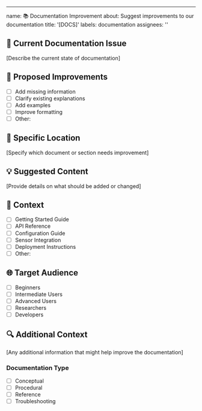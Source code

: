 ---
name: 📚 Documentation Improvement
about: Suggest improvements to our documentation
title: '[DOCS]'
labels: documentation
assignees: ''

## 📝 Current Documentation Issue
[Describe the current state of documentation]

## 🌟 Proposed Improvements
- [ ] Add missing information
- [ ] Clarify existing explanations
- [ ] Add examples
- [ ] Improve formatting
- [ ] Other: 

## 📍 Specific Location
[Specify which document or section needs improvement]

## 💡 Suggested Content
[Provide details on what should be added or changed]

## 🧩 Context
- [ ] Getting Started Guide
- [ ] API Reference
- [ ] Configuration Guide
- [ ] Sensor Integration
- [ ] Deployment Instructions
- [ ] Other: 

## 🌐 Target Audience
- [ ] Beginners
- [ ] Intermediate Users
- [ ] Advanced Users
- [ ] Researchers
- [ ] Developers

## 🔍 Additional Context
[Any additional information that might help improve the documentation]

### Documentation Type
- [ ] Conceptual
- [ ] Procedural
- [ ] Reference
- [ ] Troubleshooting
